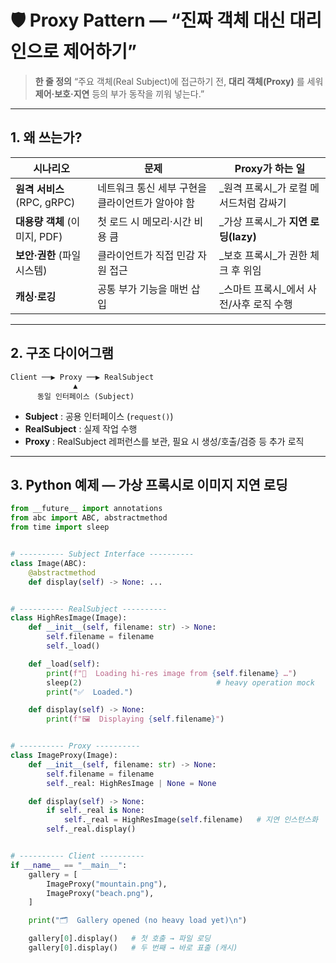 # 🛡️ Proxy Pattern — “진짜 객체 대신 대리인으로 제어하기”

> **한 줄 정의**
> “주요 객체(Real Subject)에 접근하기 전, **대리 객체(Proxy)** 를 세워 **제어·보호·지연** 등의 부가 동작을 끼워 넣는다.”

---

## 1. 왜 쓰는가?

| 시나리오                   | 문제                          | Proxy가 하는 일                 |
| ---------------------- | --------------------------- | --------------------------- |
| **원격 서비스** (RPC, gRPC) | 네트워크 통신 세부 구현을 클라이언트가 알아야 함 | \_원격 프록시\_가 로컬 메서드처럼 감싸기    |
| **대용량 객체** (이미지, PDF)  | 첫 로드 시 메모리·시간 비용 큼          | \_가상 프록시\_가 **지연 로딩(lazy)** |
| **보안·권한** (파일 시스템)     | 클라이언트가 직접 민감 자원 접근          | \_보호 프록시\_가 권한 체크 후 위임      |
| **캐싱·로깅**              | 공통 부가 기능을 매번 삽입             | \_스마트 프록시\_에서 사전/사후 로직 수행   |

---

## 2. 구조 다이어그램

```
Client ──▶ Proxy ──▶ RealSubject
              ▲
      동일 인터페이스 (Subject)
```

* **Subject** : 공용 인터페이스 (`request()`)
* **RealSubject** : 실제 작업 수행
* **Proxy** : RealSubject 레퍼런스를 보관, 필요 시 생성/호출/검증 등 추가 로직

---

## 3. Python 예제 — **가상 프록시로 이미지 지연 로딩**

```python
from __future__ import annotations
from abc import ABC, abstractmethod
from time import sleep


# ---------- Subject Interface ----------
class Image(ABC):
    @abstractmethod
    def display(self) -> None: ...


# ---------- RealSubject ----------
class HighResImage(Image):
    def __init__(self, filename: str) -> None:
        self.filename = filename
        self._load()

    def _load(self):
        print(f"🔄  Loading hi-res image from {self.filename} …")
        sleep(2)                              # heavy operation mock
        print("✅  Loaded.")

    def display(self) -> None:
        print(f"🖼️  Displaying {self.filename}")


# ---------- Proxy ----------
class ImageProxy(Image):
    def __init__(self, filename: str) -> None:
        self.filename = filename
        self._real: HighResImage | None = None

    def display(self) -> None:
        if self._real is None:
            self._real = HighResImage(self.filename)   # 지연 인스턴스화
        self._real.display()


# ---------- Client ----------
if __name__ == "__main__":
    gallery = [
        ImageProxy("mountain.png"),
        ImageProxy("beach.png"),
    ]

    print("🗂️  Gallery opened (no heavy load yet)\n")

    gallery[0].display()   # 첫 호출 → 파일 로딩
    gallery[0].display()   # 두 번째 → 바로 표출 (캐시)
```
